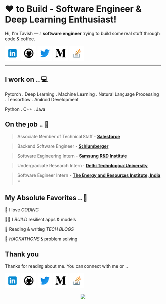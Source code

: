 <!-- Don't remove this --- https://github.com/tavishjain -->

<!-- links to social media icons -->
<!-- no need to change these -->

<!-- icons  -->

[1.1]: https://github.com/tavishjain/tavishjain/blob/master/assets/icons/icons8-linkedin-48.png (linkedin icon with padding)
[2.1]: https://github.com/tavishjain/tavishjain/blob/master/assets/icons/icons8-github-48.png (github icon with padding)
[3.1]: https://github.com/tavishjain/tavishjain/blob/master/assets/icons/icons8-twitter-48.png (twitter icon with padding)
[4.1]: https://github.com/tavishjain/tavishjain/blob/master/assets/icons/icons8-medium-new-48.png (medium icon with padding)
[5.1]: https://github.com/tavishjain/tavishjain/blob/master/assets/icons/icons8-stack-overflow-48.png (stackoverflow icon with padding)
<!-- [6.1]: https://github.com/tavishjain/tavishjain/blob/master/assets/icons/icons8-dev-48.png (dev icon with padding) -->

<!-- links to my social media accounts -->

[1]: https://www.linkedin.com/in/tavishjain
[2]: https://www.github.com/tavishjain
[3]: https://www.twitter.com/iAmTavishJain
[4]: http://www.medium.com/@tavishjain3008
[5]: https://stackoverflow.com/users/11703262/tavish-jain
<!-- [6]: http://dev.to/ -->

<!-- Don't remove this --- https://github.com/tavishjain -->




<!-- section - intro -->

# ❤ to Build - Software Engineer & Deep Learning Enthusiast!


Hi, I'm Tavish — a **software engineer** trying to build some real stuff through code & coffee. 

<!-- section - intro -->

<!-- section - social media icons -->

[![linkedin tavishjain][1.1]][1]
[![github tavishjain][2.1]][2]
[![twitter tavishjain][3.1]][3]
[![medium tavishjain][4.1]][4]
[![stackoverflow tavishjain][5.1]][5]
<!-- [![dev to tavishjain][6.1]][6] -->

<!-- section - social media icons -->

 ---

<!-- section - skills -->

## I work on .. 💻

Pytorch . Deep Learning . Machine Learning . Natural Language Processing . Tensorflow . Android Development

Python . C++ . Java

<!-- section - skills -->

<!-- section - job details -->

## On the job .. 💯

> Associate Member of Technical Staff - [**Salesforce**]()

> Backend Software Engineer - [**Schlumberger**]()

> Software Engineering Intern - [**Samsung R&D Institute**]()

> Undergraduate Research Intern - [**Delhi Technlogical University**]()

> Software Engineer Intern - [**The Energy and Resources Institute, India**]()  ⭐


<!-- section - job details -->


<!-- section - interests -->

## My Absolute Favorites .. 💖

🦄 I love _CODING_

👨‍💻 I _BUILD_ resilient apps & models

📰 Reading & writing _TECH BLOGS_

🍕 _HACKATHONS_ & problem solving

## Thank you

Thanks for reading about me. You can connect with me on ..

<!-- section - social media icons -->

[![linkedin tavishjain][1.1]][1]
[![github tavishjain][2.1]][2]
[![twitter tavishjain][3.1]][3]
[![medium tavishjain][4.1]][4]
[![stackoverflow om-bharatiya][5.1]][5]
<!-- [![dev to tavishjain][6.1]][6] -->

<!-- section - social media icons -->

<p align='center'>
<img align='center' src="https://visitor-badge.glitch.me/badge?page_id=tavishjain.visitor-badge">
 <p/>
